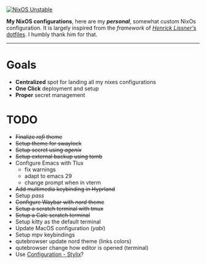 
[![NixOS Unstable](https://img.shields.io/badge/NixOS-unstable-blue.svg?style=flat-square&logo=NixOS&logoColor=white)](https://nixos.org)

**My NixOS configurations**, here are my ___personal___, somewhat custom NixOs configuration. It is largely inspired from 
the _framework_ of  [_Henrick Lissner's_ dotfiles](https://github.com/hlissner/dotfiles). I humbly thank him for that.

---
# Goals
 - **Centralized** spot for landing all my nixes configurations
 - **One Click** deployment and setup
 - **Proper** secret management
 
# TODO 
 * ~~Finalize _rofi_ theme~~
 * ~~Setup theme for swaylock~~
 * ~~Setup secret using _agenix_~~
 * ~~Setup external backup using tomb~~
 * Configure Emacs with Tlux
   * fix warnings
   * adapt to emacs 29
   * change prompt when in vterm
 * ~~Add multimedia keybinding in Hyprland~~
 * Setup _pass_
 * ~~Configure Waybar with _nord_ theme~~
 * ~~Setup a scratch terminal with tmux~~
 * ~~Setup a Calc scratch terminal~~
 * Setup kitty as the default terminal
 * Update MacOS configuration (_yabi_)
 * Setup mpv keybindings
 * qutebrowser update nord theme (links colors)
 * qutebrowser change how editor is opened (terminal)
 * Use [Configuration - Stylix](https://danth.github.io/stylix/configuration.html)? 


